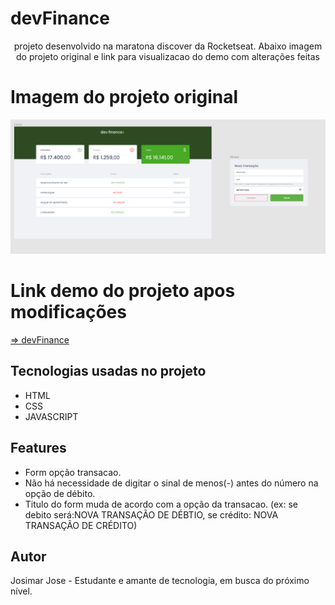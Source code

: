 # devFinance

<p align="center">projeto desenvolvido na maratona discover da Rocketseat. Abaixo imagem do projeto original e link para visualizacao do demo com alterações feitas</p>

# Imagem do projeto original

<img src="./images/devfinanceorig.png"/>

# Link demo do projeto apos modificações

<a href="https://devfinance-eosin.vercel.app/?#"> => devFinance</a>
## Tecnologias usadas no projeto

- HTML
- CSS
- JAVASCRIPT

## Features 

- Form opção transacao.
- Não há necessidade de digitar o sinal de menos(-) antes do número na opção de débito.
- Titulo do form muda de acordo com a opção da transacao. (ex: se debito será:NOVA TRANSAÇÃO DE DÉBTIO, se crédito: NOVA TRANSAÇÃO DE CRÉDITO)

## Autor

Josimar Jose - Estudante e amante de tecnologia, em busca do próximo nível.


